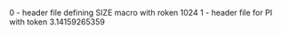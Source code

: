 0 - header file defining SIZE macro with roken 1024
1 - header file for PI with token 3.14159265359
